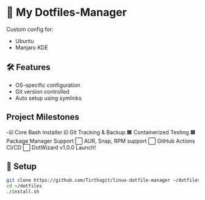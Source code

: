# 🌿 My Dotfiles-Manager

Custom config for:
- Ubuntu
- Manjaro KDE

## 🛠️ Features
- OS-specific configuration
- Git version controlled
- Auto setup using symlinks

## Project Milestones
-☑️ Core Bash Installer
☑️ Git Tracking & Backup
🟧 Containerized Testing
🟧 Package Manager Support
⬜ AUR, Snap, RPM support
⬜ GitHub Actions CI/CD
⬜ DotWizard v1.0.0 Launch!

## 🚀 Setup

```bash
git clone https://github.com/Tirthagit/linux-dotfile-manager ~/dotfiles
cd ~/dotfiles
./install.sh

